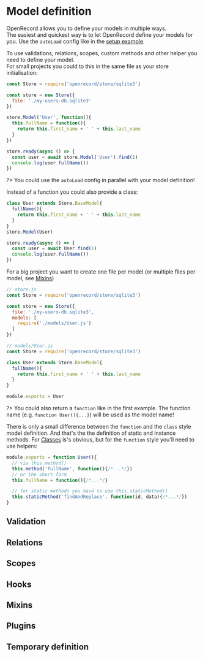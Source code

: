 # Model definition

OpenRecord allows you to define your models in multiple ways.  
The easiest and quickest way is to let OpenRecord define your models for you. Use the `autoLoad` config like in the [setup example](setup.md).  
  
To use validations, relations, scopes, custom methods and other helper you need to define your model.  
For small projects you could to this in the same file as your store initialisation:

```js
const Store = require('openrecord/store/sqlite3')

const store = new Store({
  file: './my-users-db.sqlite3'
})

store.Model('User', function(){
  this.fullName = function(){
    return this.first_name + ' ' + this.last_name
  }
})

store.ready(async () => {
  const user = await store.Model('User').find(1)
  console.log(user.fullName())
})
```

?> You could use the `autoLoad` config in parallel with your model definition!

Instead of a function you could also provide a class:
```js
class User extends Store.BaseModel{
  fullName(){
    return this.first_name + ' ' + this.last_name
  }
}
store.Model(User)

store.ready(async () => {
  const user = await User.find(1)
  console.log(user.fullName())
})
```

For a big project you want to create one file per model (or multiple files per model, see [Mixins](#mixins))
```js
// store.js
const Store = require('openrecord/store/sqlite3')

const store = new Store({
  file: './my-users-db.sqlite3',
  models: [
    require('./models/User.js')
  ]
})
```

```js
// models/User.js
const Store = require('openrecord/store/sqlite3')

class User extends Store.BaseModel{
  fullName(){
    return this.first_name + ' ' + this.last_name
  }
}

module.exports = User
```

?> You could also return a `function` like in the first example. The function name (e.g. `function User(){...}`) will be used as the model name!

There is only a small difference between the `function` and the `class` style model definition. And that's the the definition of static and instance methods.
For [Classes](https://developer.mozilla.org/en-US/docs/Web/JavaScript/Reference/Classes) is's obvious, but for the `function` style you'll need to use helpers:

```js
module.exports = function User(){
  // via this.method()
  this.method('fullName', function(){/*...*/})
  // or the short form
  this.fullName = function(){/*...*/}

  // for static methods you have to use this.staticMethod()
  this.staticMethod('findAndReplace', function(id, data){/*...*/})
}
```




## Validation

## Relations

## Scopes

## Hooks

## Mixins

## Plugins

## Temporary definition
